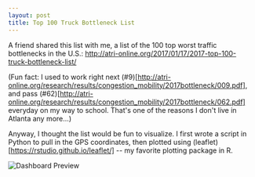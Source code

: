 ```yaml
---
layout: post
title: Top 100 Truck Bottleneck List
---
```


A friend shared this list with me, a list of the 100 top worst traffic bottlenecks in the U.S.: http://atri-online.org/2017/01/17/2017-top-100-truck-bottleneck-list/ 

(Fun fact: I used to work right next (#9)[http://atri-online.org/research/results/congestion_mobility/2017bottleneck/009.pdf], and pass (#62)[http://atri-online.org/research/results/congestion_mobility/2017bottleneck/062.pdf] everyday on my way to school. That's one of the reasons I don't live in Atlanta any more...) 

Anyway, I thought the list would be fun to visualize. I first wrote a script in Python to pull in the GPS coordinates, then plotted using (leaflet)[https://rstudio.github.io/leaflet/] -- my favorite plotting package in R.

![Dashboard Preview](https://...)
